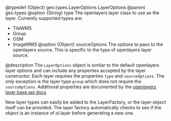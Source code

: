 @typedef {Object} geo.types.LayerOptions LayerOptions
@parent geo.types
@option {String} type The openlayers layer class to use as the layer. Currently supported types are:
 - TileWMS
 - Group
 - OSM
 - ImageWMS
@option {Object} sourceOptions The options to pass to the openlayers source. This is specific to the type of openlayers layer source.

@description
The `LayerOptions` object is similar to the default openlayers layer options and can include any properties accepted by the layer constructor. Each layer requires the properties `type` and `sourceOptions`. The only exception is the layer type `group` which does not require the `sourceOptions`. Additional properties are documented by the [openlayers layer base api docs](http://openlayers.org/en/master/apidoc/ol.layer.Base.html)

New layer types can easily be added to the LayerFactory, or the layer object itself can be provided. The layer factory automatically checks to see if the object is an instance of ol.layer before generating a new one.
